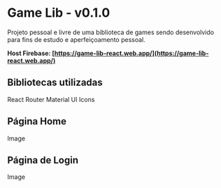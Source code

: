 # Game Lib - v0.1.0

Projeto pessoal e livre de uma biblioteca de games sendo desenvolvido para fins de estudo e aperfeiçoamento pessoal.

**Host Firebase: [https://game-lib-react.web.app/](https://game-lib-react.web.app/)**

## Bibliotecas utilizadas

React Router
Material UI Icons

## Página Home

Image

## Página de Login

Image
